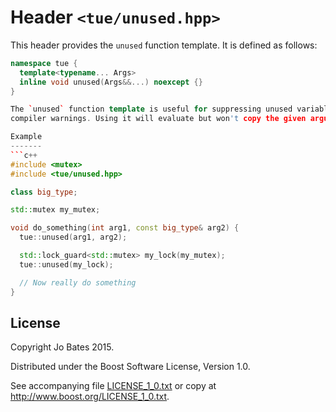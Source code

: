 Header `<tue/unused.hpp>`
=========================
This header provides the `unused` function template. It is defined as follows:

```c++
namespace tue {
  template<typename... Args>
  inline void unused(Args&&...) noexcept {}
}

The `unused` function template is useful for suppressing unused variable
compiler warnings. Using it will evaluate but won't copy the given arguments.

Example
-------
```c++
#include <mutex>
#include <tue/unused.hpp>

class big_type;

std::mutex my_mutex;

void do_something(int arg1, const big_type& arg2) {
  tue::unused(arg1, arg2);

  std::lock_guard<std::mutex> my_lock(my_mutex);
  tue::unused(my_lock);

  // Now really do something
}
```

License
-------
Copyright Jo Bates 2015.

Distributed under the Boost Software License, Version 1.0.

See accompanying file [LICENSE_1_0.txt](../../LICENSE_1_0.txt) or copy at
http://www.boost.org/LICENSE_1_0.txt.
